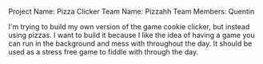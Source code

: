 Project Name: Pizza Clicker
Team Name: Pizzahh
Team Members: Quentin

I'm trying to build my own version of the game cookie clicker, but instead using pizzas. 
I want to build it because I like the idea of having a game you can run in the background and mess with throughout the day.
It should be used as a stress free game to fiddle with through the day.

